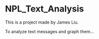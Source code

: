# NPL_Text_Analysis

This is a project made by James Liu.

To analyze text messages and graph them...
